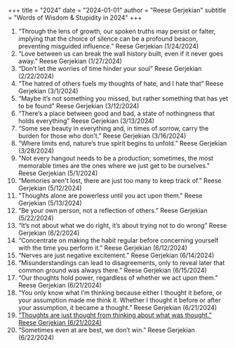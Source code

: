 +++
title = "2024"
date = "2024-01-01"
author = "Reese Gerjekian"
subtitle = "Words of Wisdom & Stupidity in 2024"
+++

1. “Through the lens of growth, our spoken truths may persist or falter, implying that the choice of silence can be a profound beacon, preventing misguided influence.” Reese Gerjekian (1/24/2024)
2. “Love between us can break the wall history built, even if it never goes away.” Reese Gerjekian (1/27/2024)
3. “Don’t let the worries of time hinder your soul” Reese Gerjekian (2/22/2024)
4. “The hatred of others fuels my thoughts of hate, and I hate that” Reese Gerjekian (3/1/2024)
5. “Maybe it’s not something you missed, but rather something that has yet to be found” Reese Gerjekian (3/12/2024)
6. “There’s a place between good and bad, a state of nothingness that holds everything” Reese Gerjekian (3/13/2024)
7. “Some see beauty in everything and, in times of sorrow, carry the burden for those who don’t.” Reese Gerjekian (3/16/2024)
8. “Where limits end, nature’s true spirit begins to unfold.” Reese Gerjekian (3/28/2024)
9. "Not every hangout needs to be a production; sometimes, the most memorable times are the ones where we just get to be ourselves." Reese Gerjekian (5/1/2024)
10. “Memories aren't lost, there are just too many to keep track of.” Reese Gerjekian (5/12/2024)
11. "Thoughts alone are powerless until you act upon them." Reese Gerjekian (5/13/2024)
12. “Be your own person, not a reflection of others.” Reese Gerjekian (5/22/2024)
13. “It’s not about what we do right, it’s about trying not to do wrong” Reese Gerjekian (6/2/2024)
14. “Concentrate on making the habit regular before concerning yourself with the time you perform it.” Reese Gerjekian (6/12/2024)
15. “Nerves are just negative excitement.” Reese Gerjekian (6/14/2024)
16. “Misunderstandings can lead to disagreements, only to reveal later that common ground was always there.” Reese Gerjekian (6/15/2024)
17. “Our thoughts hold power, regardless of whether we act upon them.” Reese Gerjekian (6/21/2024)
18. “You only know what I’m thinking because either I thought it before, or your assumption made me think it. Whether I thought it before or after your assumption, it became a thought.” Reese Gerjekian (6/21/2024)
19. [“Thoughts are just thought from thinking about what was thought.” Reese Gerjekian (6/21/2024)](/quote/index.html)
20. “Sometimes even at are best, we don’t win.” Reese Gerjekian (6/22/2024)